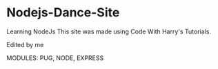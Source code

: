 # Nodejs-Dance-Site

Learning NodeJs This site was made using Code With Harry's Tutorials. 

Edited by me


MODULES:
  PUG, NODE, EXPRESS
